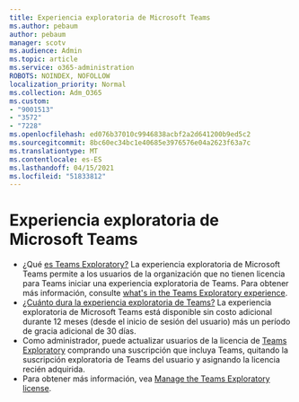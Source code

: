 ```yaml
---
title: Experiencia exploratoria de Microsoft Teams
ms.author: pebaum
author: pebaum
manager: scotv
ms.audience: Admin
ms.topic: article
ms.service: o365-administration
ROBOTS: NOINDEX, NOFOLLOW
localization_priority: Normal
ms.collection: Adm_O365
ms.custom:
- "9001513"
- "3572"
- "7228"
ms.openlocfilehash: ed076b37010c9946838acbf2a2d641200b9ed5c2
ms.sourcegitcommit: 8bc60ec34bc1e40685e3976576e04a2623f63a7c
ms.translationtype: MT
ms.contentlocale: es-ES
ms.lasthandoff: 04/15/2021
ms.locfileid: "51833812"
---
```

# <a name="microsoft-teams-exploratory-experience"></a>Experiencia exploratoria de Microsoft Teams

- ¿Qué [es Teams Exploratory?](https://docs.microsoft.com/microsoftteams/teams-exploratory) La experiencia exploratoria de Microsoft Teams permite a los usuarios de la organización que no tienen licencia para Teams iniciar una experiencia exploratoria de Teams. Para obtener más información, consulte [what's in the Teams Exploratory experience](https://docs.microsoft.com/microsoftteams/teams-exploratory#whats-in-the-teams-exploratory-experience).
- [¿Cuánto dura la experiencia exploratoria de Teams?](https://docs.microsoft.com/microsoftteams/teams-exploratory#how-long-does-the-teams-exploratory-experience-last) La experiencia exploratoria de Microsoft Teams está disponible sin costo adicional durante 12 meses (desde el inicio de sesión del usuario) más un período de gracia adicional de 30 días.
- Como administrador, puede actualizar usuarios de la licencia de [Teams Exploratory](https://docs.microsoft.com/microsoftteams/teams-exploratory#upgrade-users-from-the-teams-exploratory-license) comprando una suscripción que incluya Teams, quitando la suscripción exploratoria de Teams del usuario y asignando la licencia recién adquirida.
- Para obtener más información, vea [Manage the Teams Exploratory license](https://docs.microsoft.com/microsoftteams/teams-exploratory).
